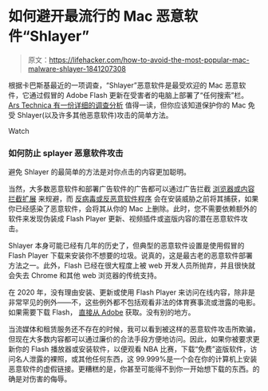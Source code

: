 # 如何避开最流行的 Mac 恶意软件“Shlayer”

> 原文：<https://lifehacker.com/how-to-avoid-the-most-popular-mac-malware-shlayer-1841207308>

根据卡巴斯基最近的一项调查，“Shlayer”恶意软件是最受欢迎的 Mac 恶意软件，它通过假冒的 Adobe Flash 更新在受害者的电脑上部署了“任何搜索”栏。 [Ars Technica 有一份详细的调查分析](https://arstechnica.com/information-technology/2020/01/mac-users-are-getting-bombarded-by-laughably-unsophisticated-malware/) 值得一读，但你应该知道保护你的 Mac 免受 Shlayer(以及许多其他恶意软件)攻击的简单方法。

Watch

### 如何防止 splayer 恶意软件攻击

避免 Shlayer 的最简单的方法是对你点击的内容更加聪明。

当然，大多数恶意软件和部署广告软件的广告都可以通过广告拦截 [浏览器或内容拦截扩展](https://lifehacker.com/the-best-browsers-for-ad-blocking-that-arent-chrome-1835130559) 来规避，而 [反病毒或反恶意软件程序](https://lifehacker.com/install-these-apps-on-your-new-mac-1831687258) 会在安装威胁之前将其捕获，如果你已经感染了恶意软件，会将其从你的 Mac 上删除。此时，您不需要依赖额外的软件来发现伪装成 Flash Player 更新、视频插件或盗版内容的潜在恶意软件攻击。

Shlayer 本身可能已经有几年的历史了，但典型的恶意软件设置是使用假冒的 Flash Player 下载来安装你不想要的垃圾。说真的，这是最古老的恶意软件部署方法之一。此外，Flash 已经在很大程度上被 web 开发人员所抛弃，并且很快就会失去 Chrome 和其他 web 浏览器的传统支持。

在 2020 年，没有理由安装、更新或使用 Flash Player 来访问在线内容，除非是非常罕见的例外——不，这些例外都不包括观看非法的体育赛事流或泄露的电影。如果需要下载 Flash， [直接从 Adobe](https://www.adobe.com/products/flashplayer.html) 获取。没有别的地方。

当流媒体和租赁服务还不存在的时候，我可以看到被这样的恶意软件攻击所欺骗，但现在大多数内容都可以通过廉价的合法手段方便地访问。因此，如果你被要求更新你的 Flash 播放器或安装软件，以便观看 NBA 比赛，下载“免费”盗版软件，访问名人泄露的裸照，或其他任何东西，这 99.999%是一个会在你的计算机上安装恶意软件的虚假链接。更糟糕的是，你甚至可能得不到你一开始想下载的东西。的确是对伤害的侮辱。